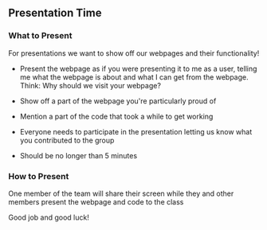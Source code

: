 ## Presentation Time

### What to Present

For presentations we want to show off our webpages and their functionality!

- Present the webpage as if you were presenting it to me as a user, telling me
what the webpage is about and what I can get from the webpage. Think: Why should we visit your webpage?

- Show off a part of the webpage you're particularly proud of
- Mention a part of the code that took a while to get working
- Everyone needs to participate in the presentation letting us know what you contributed to the group
- Should be no longer than 5 minutes

### How to Present
One member of the team will share their screen while they and other members present
the webpage and code to the class

Good job and good luck!
